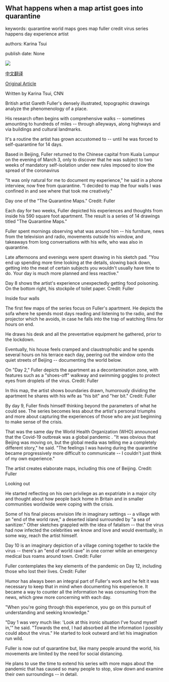 ## What happens when a map artist goes into quarantine

keywords: quarantine world maps goes map fuller credit virus series happens day experience artist

authors: Karina Tsui

publish date: None

![](https://cdn.cnn.com/cnnnext/dam/assets/200319211222-fuller-drawing-02-super-tease.jpg)

[中文翻译](What%20happens%20when%20a%20map%20artist%20goes%20into%20quarantine_zh.md)

[Original Article](https://edition.cnn.com/style/article/gareth-fuller-maps-coronavirus-quarantine/index.html)

Written by Karina Tsui, CNN

British artist Gareth Fuller's densely illustrated, topographic drawings analyze the phenomenology of a place.

His research often begins with comprehensive walks -- sometimes amounting to hundreds of miles -- through alleyways, along highways and via buildings and cultural landmarks.

It's a routine the artist has grown accustomed to -- until he was forced to self-quarantine for 14 days.

Based in Beijing, Fuller returned to the Chinese capital from Kuala Lumpur on the evening of March 3, only to discover that he was subject to two weeks of mandatory self-isolation under new rules imposed to slow the spread of the coronavirus

"It was only natural for me to document my experience," he said in a phone interview, now free from quarantine. "I decided to map the four walls I was confined in and see where that took me creatively."

Day one of the "The Quarantine Maps." Credit: Fuller

Each day for two weeks, Fuller depicted his experiences and thoughts from inside his 590 square foot apartment. The result is a series of 14 drawings titled "The Quarantine Maps."

Fuller spent mornings observing what was around him -- his furniture, news from the television and radio, movements outside his window, and takeaways from long conversations with his wife, who was also in quarantine.

Late afternoons and evenings were spent drawing in his sketch pad. "You end up spending more time looking at the details, slowing back down, getting into the meat of certain subjects you wouldn't usually have time to do. Your day is much more planned and less reactive."

Day 8 shows the artist's experience unexpectedly getting food poisoning. On the bottom right, his stockpile of toilet paper. Credit: Fuller

Inside four walls

The first few maps of the series focus on Fuller's apartment. He depicts the sofa where he spends most days reading and listening to the radio, and the projector which he avoids, in case he falls into the trap of watching films for hours on end.

He draws his desk and all the preventative equipment he gathered, prior to the lockdown.

Eventually, his house feels cramped and claustrophobic and he spends several hours on his terrace each day, peering out the window onto the quiet streets of Beijing -- documenting the world below.

On "Day 2," Fuller depicts the apartment as a decontamination zone, with features such as a "shoes-off" walkway and swimming goggles to protect eyes from droplets of the virus. Credit: Fuller

In this map, the artist shows boundaries drawn, humorously dividing the apartment he shares with his wife as "his bit" and "her bit." Credit: Fuller

By day 9, Fuller finds himself thinking beyond the parameters of what he could see. The series becomes less about the artist's personal triumphs and more about capturing the experiences of those who are just beginning to make sense of the crisis.

That was the same day the World Health Organization (WHO) announced that the Covid-19 outbreak was a global pandemic . "It was obvious that Beijing was moving on, but the global media was telling me a completely different story," he said. "The feelings I was having during the quarantine became progressively more difficult to communicate -- I couldn't just think of my own experience."

The artist creates elaborate maps, including this one of Beijing. Credit: Fuller

Looking out

He started reflecting on his own privilege as an expatriate in a major city and thought about how people back home in Britain and in smaller communities worldwide were coping with the crisis.

Some of his final pieces envision life in imaginary settings -- a village with an "end of the world rave," a deserted island surrounded by "a sea of sanitizer." Other sketches grappled with the idea of fatalism -- that the virus had now infected the celebrities we know and love and would eventually, in some way, reach the artist himself.

Day 10 is an imaginary depiction of a village coming together to tackle the virus -- there's an "end of world rave" in one corner while an emergency medical bus roams around town. Credit: Fuller

Fuller contemplates the key elements of the pandemic on Day 12, including those who lost their lives. Credit: Fuller

Humor has always been an integral part of Fuller's work and he felt it was necessary to keep that in mind when documenting his experience. It became a way to counter all the information he was consuming from the news, which grew more concerning with each day.

"When you're going through this experience, you go on this pursuit of understanding and seeking knowledge."

"Day 1 was very much like: 'Look at this ironic situation I've found myself in,'" he said. "Towards the end, I had absorbed all the information I possibly could about the virus." He started to look outward and let his imagination run wild.

Fuller is now out of quarantine but, like many people around the world, his movements are limited by the need for social distancing.

He plans to use the time to extend his series with more maps about the pandemic that has caused so many people to stop, slow down and examine their own surroundings -- in detail.